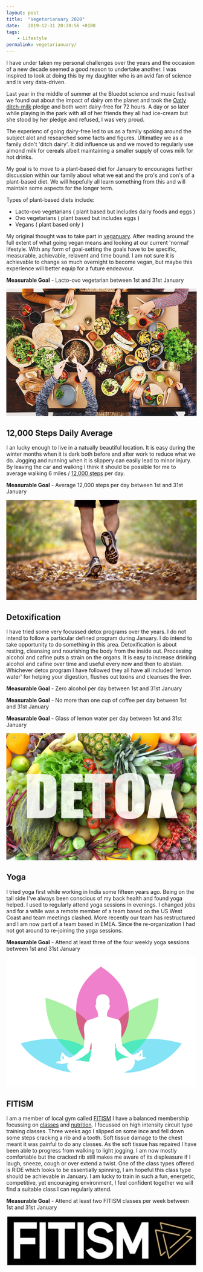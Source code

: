 ```yaml
---
layout: post
title:  "Vegetarianuary 2020"
date:   2019-12-31 20:20:56 +0100
tags:
    - Lifestyle
permalink: vegetarianuary/
---
```


I have under taken my personal challenges over the years and the occasion of a new decade seemed a good reason to undertake another. I was inspired to look at doing this by my daughter who is an avid fan of science and is very data-driven.

Last year in the middle of summer at the Bluedot science and music festival we found out about the impact of dairy om the planet and took the [Oatly ditch-milk](https://www.oatly.com/uk/ditch-milk) pledge and both went dairy-free for 72 hours. A day or so later while playing in the park with all of her friends they all had ice-cream but she stood by her pledge and refused, I was very proud.

The experienc of going dairy-free led to us as a family spoking around the subject alot and researched some facts and figures. Ultimatley we as a family didn't 'ditch dairy'. It did influence us and we moved to regularly use almond milk for cereals albeit maintaining a smaller supply of cows milk for hot drinks.

My goal is to move to a plant-based diet for January to encourages further discussion within our family about what we eat and the pro's and con's of a plant-based diet. We will hopefully all learn something from this and will maintain some aspects for the longer term.

Types of plant-based diets include:

* Lacto-ovo vegetarians ( plant based but includes dairy foods and eggs )
* Ovo vegetarians ( plant based but includes eggs )
* Vegans ( plant based only )

My original thought was to take part in [veganuary](https://uk.veganuary.com/). After reading around the full extent of what going vegan means and looking at our current 'normal' lifestyle. With any form of goal-setting the goals have to be specific, measurable, achievable, relavent and time bound. I am not sure it is achievable to change so much overnight to become vegan, but maybe this experience will better equip for a future endeavour.

**Measurable Goal** - Lacto-ovo vegetarian between 1st and 31st January

<img src="/images/veg-family.jpg">

## 12,000 Steps Daily Average

I an lucky enough to live in a natually beautiful location. It is easy during the winter months when it is dark both before and after work to reduce what we do. Jogging and running when it is slippery can easily lead to minor injury. By leaving the car and walking I think it should be possible for me to average walking 6 miles / [12,000 steps](https://www.verywellfit.com/how-many-walking-steps-are-in-a-mile-3435916) per day.

**Measurable Goal** - Average 12,000 steps per day between 1st and 31st January

<img src="/images/12k-steps.jpg">

## Detoxification

I have tried some very focussed detox programs over the years. I do not intend to follow a particular defined program during January. I do intend to take opportunity to do something in this area. Detoxification is about resting, cleansing and nourishing the body from the inside out. Processing alcohol and cafine puts a strain on the organs. It is easy to increase drinking alcohol and cafine over time and useful every now and then to abstain. Whichever detox program I have followed they all have all included 'lemon water' for helping your digestion, flushes out toxins and cleanses the liver. 

**Measurable Goal** - Zero alcohol per day between 1st and 31st January

**Measurable Goal** - No more than one cup of coffee per day between 1st and 31st January

**Measurable Goal** - Glass of lemon water per day between 1st and 31st January

<img src="/images/detox.jpg">

## Yoga

I tried yoga first while working in India some fifteen years ago. Being on the tall side I've always been conscious of my back health and found yoga helped. I used to regularly attend yoga sessions in evenings. I changed jobs and for a while was a remote member of a team based on the US West Coast and team meetings clashed.  More recently our team has restructured and I am now part of a team based in EMEA. Since the re-organization I had not got around to re-joining the yoga sessions. 

**Measurable Goal** - Attend at least three of the four weekly yoga sessions between 1st and 31st January

<img src="/images/yoga.png">

## FITISM

I am a member of local gym called [FITISM](http://www.fitism.co.uk/) I have a balanced membership focussing on [classes](http://www.fitism.co.uk/classes) and [nutrition](http://www.fitism.co.uk/blog/nutrition). I focussed on high intensity circuit type training classes. Three weeks ago I slipped on some ince and fell down some steps cracking a rib and a tooth. Soft tissue damage to the chest meant it was painful to do any classes. As the soft tissue has repaired I have been able to progress from walking to light jogging. I am now mostly comfortable but the cracked rib still makes me aware of its displeasure if I laugh, sneeze, cough or over extend a twist. One of the class types offered is RIDE which looks to be essentially spinning, I am hopeful this class type should be achievable in January. I am lucky to train in such a fun, energetic, competitive, yet encouraging environment, I feel confident together we will find a suitable class I can regularly attend.

**Measurable Goal** - Attend at least two FITISM classes per week between 1st and 31st January

<img src="/images/fitism.png">
